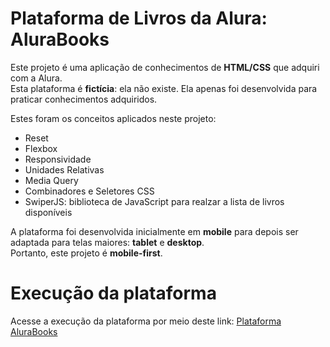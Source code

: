 # Plataforma de Livros da Alura: AluraBooks
Este projeto é uma aplicação de conhecimentos de **HTML/CSS** que adquiri com a Alura.  
Esta plataforma é **fictícia**: ela não existe. Ela apenas foi desenvolvida para praticar conhecimentos adquiridos.  
  
Estes foram os conceitos aplicados neste projeto:  
- Reset
- Flexbox
- Responsividade
- Unidades Relativas
- Media Query
- Combinadores e Seletores CSS
- SwiperJS: biblioteca de JavaScript para realzar a lista de livros disponíveis
  
  
A plataforma foi desenvolvida inicialmente em **mobile** para depois ser adaptada para telas maiores: **tablet** e **desktop**.  
Portanto, este projeto é **mobile-first**.
# Execução da plataforma
Acesse a execução da plataforma por meio deste link: [Plataforma AluraBooks](https://alurabooks-beta-self.vercel.app/)  
